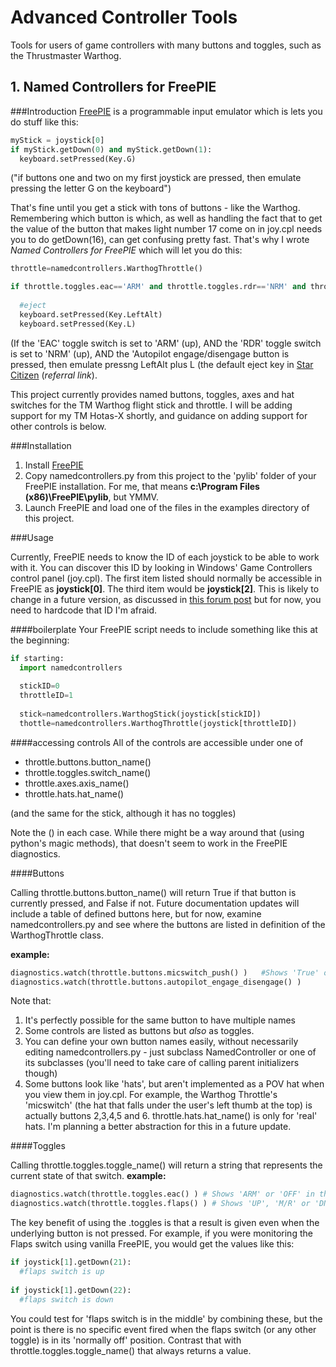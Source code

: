 # Advanced Controller Tools
Tools for users of game controllers with many buttons and toggles, such as the Thrustmaster Warthog.

## 1. Named Controllers for FreePIE

###Introduction
[FreePIE](http://andersmalmgren.github.io/FreePIE/) is  a programmable input emulator which is lets you do stuff like this:

```python
myStick = joystick[0]
if myStick.getDown(0) and myStick.getDown(1):
  keyboard.setPressed(Key.G)
```
("if buttons one and two on my first joystick are pressed, then emulate pressing the letter G on the keyboard")

That's fine until you get a stick with tons of buttons - like the Warthog.  Remembering which button is which, as well as handling the fact that to get the value of the button that makes light number 17 come on in joy.cpl needs you to do getDown(16), can get confusing pretty fast.  That's why I wrote *Named Controllers for FreePIE* which will let you do this:

```python
throttle=namedcontrollers.WarthogThrottle()

if throttle.toggles.eac=='ARM' and throttle.toggles.rdr=='NRM' and throttle.buttons.autopilot():
  
  #eject
  keyboard.setPressed(Key.LeftAlt)
  keyboard.setPressed(Key.L)
```

(If the 'EAC' toggle switch is set to 'ARM' (up), AND the 'RDR' toggle switch is set to 'NRM' (up), AND the 'Autopilot engage/disengage button is pressed, then emulate pressng LeftAlt plus L (the default eject key in [Star Citizen](https://robertsspaceindustries.com/enlist?referral=STAR-DLML-6LDN) (*referral link*).

This project currently provides named buttons, toggles, axes and hat switches for the TM Warthog flight stick and throttle.  I will be adding support for my TM Hotas-X shortly, and guidance on adding support for other controls is below.

###Installation

1. Install [FreePIE](http://andersmalmgren.github.io/FreePIE/)
2. Copy namedcontrollers.py from this project to the 'pylib' folder of your FreePIE installation.  For me, that means **c:\Program Files (x86)\FreePIE\pylib**, but YMMV.  
3. Launch FreePIE and load one of the files in the examples directory of this project.

###Usage

Currently, FreePIE needs to know the ID of each joystick to be able to work with it.  You can discover this ID by looking in Windows' Game Controllers control panel (joy.cpl).  The first item listed should normally be accessible in FreePIE as **joystick[0]**.  The third item would be **joystick[2]**.  This is likely to change in a future version, as discussed in [this forum post](http://www.mtbs3d.com/phpBB/viewtopic.php?f=139&t=21709&sid=766538289af1a35823338d9521f3b706) but for now, you need to hardcode that ID I'm afraid.

####boilerplate
Your FreePIE script needs to include something like this at the beginning:

````python
if starting:
  import namedcontrollers
  
  stickID=0
  throttleID=1
  
  stick=namedcontrollers.WarthogStick(joystick[stickID])
  thottle=namedcontrollers.WarthogThrottle(joystick[throttleID])
````

####accessing controls
All of the controls are accessible under one of

* throttle.buttons.button_name()
* throttle.toggles.switch_name()
* throttle.axes.axis_name()
* throttle.hats.hat_name()

(and the same for the stick, although it has no toggles)

Note the () in each case.  While there might be a way around that (using python's magic methods), that doesn't seem to work in the FreePIE diagnostics.

####Buttons

Calling throttle.buttons.button_name() will return True if that button is currently pressed, and False if not.
Future documentation updates will include a table of defined buttons here, but for now, examine namedcontrollers.py and see where the buttons are listed in definition of the WarthogThrottle class.  

**example:**
````python
diagnostics.watch(throttle.buttons.micswitch_push() )   #Shows 'True' or 'False' in the FreePIE Watch window
diagnostics.watch(throttle.buttons.autopilot_engage_disengage() )

````

Note that: 
1. It's perfectly possible for the same button to have multiple names
2. Some controls are listed as buttons but *also* as toggles.
3. You can define your own button names easily, without necessarily editing namedcontrollers.py - just subclass NamedController or one of its subclasses (you'll need to take care of calling parent initializers though)
4. Some buttons look like 'hats', but aren't implemented as a POV hat when you view them in joy.cpl.  For example, the Warthog Throttle's 'micswitch' (the hat that falls under the user's left thumb at the top) is actually buttons 2,3,4,5 and 6.  throttle.hats.hat_name() is only for 'real' hats.  I'm planning a better abstraction for this in a future update.


####Toggles

Calling throttle.toggles.toggle_name() will return a string that represents the current state of that switch.
**example:**
````python
diagnostics.watch(throttle.toggles.eac() ) # Shows 'ARM' or 'OFF' in the FreePIE Watch window
diagnostics.watch(throttle.toggles.flaps() ) # Shows 'UP', 'M/R' or 'DN'
````

The key benefit of using the .toggles is that a result is given even when the underlying button is not pressed.  For example, if you were monitoring the Flaps switch using vanilla FreePIE, you would get the values like this:

````python
if joystick[1].getDown(21):
  #flaps switch is up
  
if joystick[1].getDown(22):
  #flaps switch is down
````

You could test for 'flaps switch is in the middle' by combining these, but the point is there is no specific event fired when the flaps switch (or any other toggle) is in its 'normally off' position.  Contrast that with throttle.toggles.toggle_name() that always returns a value.




